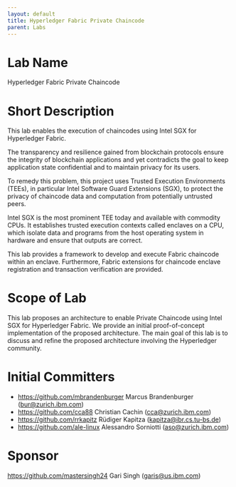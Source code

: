 ```yaml
---
layout: default
title: Hyperledger Fabric Private Chaincode
parent: Labs
---
```

# Lab Name
Hyperledger Fabric Private Chaincode 

# Short Description
This lab enables the execution of chaincodes using Intel SGX for
Hyperledger Fabric.

The transparency and resilience gained from blockchain protocols ensure the
integrity of blockchain applications and yet contradicts the goal to keep
application state confidential and to maintain privacy for its users.

To remedy this problem, this project uses Trusted Execution Environments
(TEEs), in particular Intel Software Guard Extensions (SGX), to protect the
privacy of chaincode data and computation from potentially untrusted peers.

Intel SGX is the most prominent TEE today and available with commodity CPUs.
It establishes trusted execution contexts called enclaves on a CPU, which
isolate data and programs from the host operating system in hardware and
ensure that outputs are correct.

This lab provides a framework to develop and execute Fabric chaincode
within an enclave.  Furthermore, Fabric extensions for chaincode enclave
registration and transaction verification are provided.

# Scope of Lab
This lab proposes an architecture to enable Private Chaincode
using Intel SGX for Hyperledger Fabric.  We provide an initial
proof-of-concept implementation of the proposed architecture. The main goal of
this lab is to discuss and refine the proposed architecture involving
the Hyperledger community.

# Initial Committers
- https://github.com/mbrandenburger Marcus Brandenburger (bur@zurich.ibm.com)
- https://github.com/cca88 Christian Cachin (cca@zurich.ibm.com)
- https://github.com/rrkapitz Rüdiger Kapitza (kapitza@ibr.cs.tu-bs.de)
- https://github.com/ale-linux Alessandro Sorniotti (aso@zurich.ibm.com)

# Sponsor
https://github.com/mastersingh24 Gari Singh (garis@us.ibm.com)
